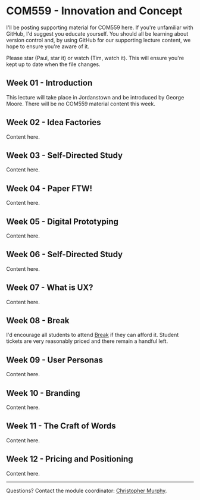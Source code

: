 COM559 - Innovation and Concept
===============================

I'll be posting supporting material for COM559 here. If you're unfamiliar with GitHub, I'd suggest you educate yourself. You should all be learning about version control and, by using GitHub for our supporting lecture content, we hope to ensure you're aware of it.

Please star (Paul, star it) or watch (Tim, watch it). This will ensure you're kept up to date when the file changes.


Week 01 - Introduction
----------------------

This lecture will take place in Jordanstown and be introduced by George Moore. There will be no COM559 material content this week.


Week 02 - Idea Factories
------------------------

Content here.


Week 03 - Self-Directed Study
-----------------------------

Content here.


Week 04 - Paper FTW!
--------------------

Content here.


Week 05 - Digital Prototyping
-----------------------------

Content here.


Week 06 - Self-Directed Study
-----------------------------

Content here.


Week 07 - What is UX?
---------------------

Content here.


Week 08 - Break
---------------

I'd encourage all students to attend [Break](http://breakconf.org) if they can afford it. Student tickets are very reasonably priced and there remain a handful left.


Week 09 - User Personas
-----------------------

Content here.


Week 10 - Branding
------------------

Content here.


Week 11 - The Craft of Words
----------------------------

Content here.


Week 12 - Pricing and Positioning
---------------------------------

Content here.


----

Questions? Contact the module coordinator: [Christopher Murphy](mailto:chris.murphy@ulster.ac.uk?Subject=COM559).

